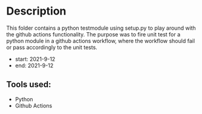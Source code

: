 # Description
This folder contains a python testmodule using setup.py to play around with the github actions functionality. 
The purpose was to fire unit test for a python module in a github actions workflow, where the workflow should fail or pass accordingly to the unit tests.

- start: 2021-9-12
- end: 2021-9-12

## Tools used:
   * Python
   * Github Actions

   


